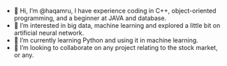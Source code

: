 - 👋 Hi, I’m @haqamru, I have experience coding in C++, object-oriented programming, and a beginner at JAVA and database.
- 👀 I’m interested in big data, machine learning and explored a little bit on artificial neural network.
- 🌱 I’m currently learning Python and using it in machine learning.
- 💞️ I’m looking to collaborate on any project relating to the stock market, or any.


<!---
haqamru/haqamru is a ✨ special ✨ repository because its `README.md` (this file) appears on your GitHub profile.
You can click the Preview link to take a look at your changes.
--->
